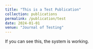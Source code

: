 ```yaml
---
title: "This is a Test Publication"
collection: publications
permalink: /publication/test
date: 2024-01-01
venue: "Journal of Testing"
---
```


If you can see this, the system is working.